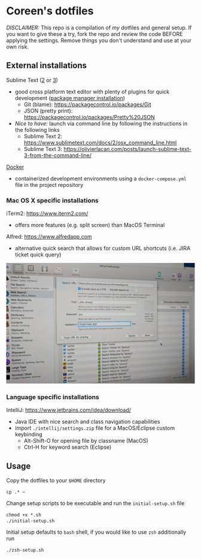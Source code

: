 # Coreen's dotfiles

*DISCLAIMER:* This repo is a compilation of _my_ dotfiles and general setup. If you want to give these a try, fork the repo and review the code BEFORE applying the settings. Remove things you don't understand and use at your own risk.


## External installations

Sublime Text ([2](https://www.sublimetext.com/2) or [3](https://www.sublimetext.com/3))
  - good cross platform text editor with plenty of plugins for quick development ([package manager installation](https://packagecontrol.io/installation))
    - Git (blame): https://packagecontrol.io/packages/Git
    - JSON (pretty print): https://packagecontrol.io/packages/Pretty%20JSON
  - _Nice to have:_ launch via command line by following the instructions in the following links
    - Sublime Text 2: https://www.sublimetext.com/docs/2/osx_command_line.html
    - Sublime Text 3: https://olivierlacan.com/posts/launch-sublime-text-3-from-the-command-line/

[Docker](https://docs.docker.com/release-notes/)
  - containerized development environments using a `docker-compose.yml` file in the project repository

### Mac OS X specific installations

iTerm2: https://www.iterm2.com/
  - offers more features (e.g. split screen) than MacOS Terminal

Alfred: https://www.alfredapp.com
  - alternative quick search that allows for custom URL shortcuts (i.e. JIRA ticket quick query)

![Alfred Example Screenshot](https://github.com/coreen/dotfiles/blob/master/Alfred_Example.jpg)

### Language specific installations

IntelliJ: https://www.jetbrains.com/idea/download/
  - Java IDE with nice search and class navigation capabilities
  - import `./intellij/settings.zip` file for a MacOS/Eclipse custom keybinding
    - Alt-Shift-O for opening file by classname (MacOS)
    - Ctrl-H for keyword search (Eclipse)

## Usage

Copy the dotfiles to your `$HOME` directory

```
cp .* ~
```

Change setup scripts to be executable and run the `initial-setup.sh` file

```
chmod +x *.sh
./initial-setup.sh
```

Initial setup defaults to `bash` shell, if you would like to use `zsh` additionally run

```
./zsh-setup.sh
```
